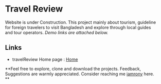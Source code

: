 # Travel Review
Website is under Construction. This project mainly about tourism, guideline for foreign travelers to visit Bangladesh and explore through local guides and tour operators.
*Demo links are attached below.*

## Links

- travelReview Home page : [Home]( https://asifmrony.github.io/travelreview/)


**Feel free to explore, clone and download the projects. Feedback, Suggestions are warmly appreciated. Consider reaching me [iamrony](https://asifmrony.github.io/) here. **